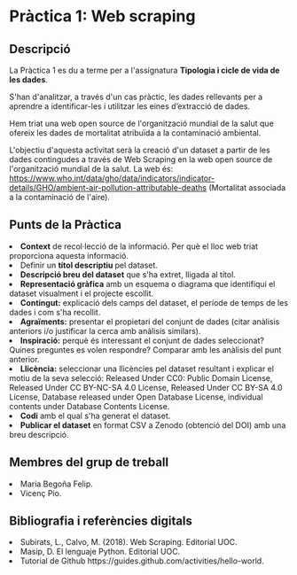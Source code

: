 # Pràctica 1: Web scraping

## Descripció

La Pràctica 1 es du a terme per a l'assignatura <b>Tipologia i cicle de vida de les dades</b>. 

S'han d'analitzar, a través d'un cas pràctic, les dades rellevants per a aprendre a identificar-les i 
utilitzar les eines d’extracció de dades.

Hem triat una web open source de l'organització mundial de la salut que ofereix les dades de mortalitat 
atribuïda a la contaminació ambiental.

L'objectiu d'aquesta activitat serà la creació d'un dataset a partir de les dades contingudes a través de Web Scraping 
en la web open source de l'organització mundial de la salut. La web és:
https://www.who.int/data/gho/data/indicators/indicator-details/GHO/ambient-air-pollution-attributable-deaths (Mortalitat 
associada a la contaminació de l'aire).

## Punts de la Pràctica

<li> <b>Context</b> de recol·lecció de la informació. Per què el lloc web triat proporciona aquesta informació. </li>
<li> Definir un <b>títol descriptiu </b>pel dataset. </li>
<li> <b>Descripció breu del dataset</b> que s'ha extret, lligada al títol. </li>
<li> <b>Representació gràfica</b> amb un esquema o diagrama que identifiqui el dataset visualment i el projecte escollit. </li>
<li> <b>Contingut:</b> explicació dels camps del dataset, el període de temps de les dades i com s'ha recollit. </li>
<li> <b>Agraïments:</b> presentar el propietari del conjunt de dades (citar anàlisis anteriors i/o justificar la cerca amb anàlisis similars). </li>
<li> <b>Inspiració:</b> perquè és interessant el conjunt de dades seleccionat? Quines preguntes es volen respondre? Comparar amb les anàlisis del punt anterior. </li>
<li> <b>Llicència:</b> seleccionar una llicències pel dataset resultant i explicar el motiu de la seva selecció: Released Under CC0: Public Domain License, Released Under CC BY-NC-SA 4.0 License, Released Under CC BY-SA 4.0 License, Database released under Open Database License, individual contents under Database Contents License. </li>
<li> <b>Codi</b> amb el qual s'ha generat el dataset. </li>
<li> <b>Publicar el dataset</b> en format CSV a Zenodo (obtenció del DOI) amb una breu descripció. </li>

## Membres del grup de treball

<li>Maria Begoña Felip. </li>
<li>Vicenç Pio. </li>

## Bibliografia i referències digitals

<li> Subirats, L., Calvo, M. (2018). Web Scraping. Editorial UOC. </li>
<li> Masip, D. El lenguaje Python. Editorial UOC. </li>
<li> Tutorial de Github https://guides.github.com/activities/hello-world. </li>

